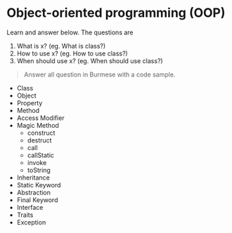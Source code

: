 # Object-oriented programming (OOP)

Learn and answer below. The questions are
1. What is x? (eg. What is class?)
2. How to use x? (eg. How to use class?)
3. When should use x? (eg. When should use class?)
> Answer all question in Burmese with a code sample.

- Class
- Object
- Property
- Method
- Access Modifier
- Magic Method
  - construct
  - destruct
  - call
  - callStatic
  - invoke
  - toString
- Inheritance
- Static Keyword
- Abstraction
- Final Keyword
- Interface
- Traits
- Exception